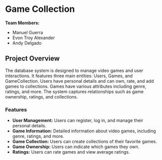# Game Collection

**Team Members:**
- Manuel Guerra
- Evon Troy Alexander
- Andy Delgado

## Project Overview

The database system is designed to manage video games and user interactions. It features three main entities: Users, Games, and GameCollection. Users have personal details and can own, rate, and add games to collections. Games have various attributes including genre, ratings, and more. The system captures relationships such as game ownership, ratings, and collections.

### Features

- **User Management:** Users can register, log in, and manage their personal details.
- **Game Information:** Detailed information about video games, including genre, ratings, and more.
- **Game Collection:** Users can create collections of their favorite games.
- **Game Ownership:** Users can indicate which games they own.
- **Ratings:** Users can rate games and view average ratings.
